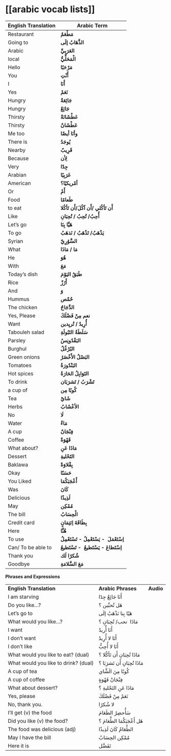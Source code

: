# [[arabic vocab lists]]

| **English Translation** | **Arabic Term**                                 |
| ----------------------- | ----------------------------------------------- |
| Restaurant              | **مَطْعَمٌ**                                    |
| Going to                | **الذَّهَابُ إلَى**                             |
| Arabic                  | **العَرَبِيِّ**                                 |
| local                   | **الْمَحَلِّيُّ**                               |
| Hello                   | **مَرْحَبًا**                                   |
| You                     | **أَنْتِ**                                      |
| I                       | **أَنَا**                                       |
| Yes                     | **نَعَمْ**                                      |
| Hungry                  | **جَائِعَةٌ**                                   |
| Hungry                  | **جَائِعٌ**                                     |
| Thirsty                 | **عَطْشَانَةٌ**                                 |
| Thirsty                 | **عَطْشَانٌ**                                   |
| Me too                  | **وأنَا أيضًا**                                 |
| There is                | **يُوجَدُ**                                     |
| Nearby                  | **قَرِيبٌ**                                     |
| Because                 | **لِأن**                                        |
| Very                    | **جِدًا**                                       |
| Arabian                 | **عَرَبِيًا**                                   |
| American                | **أمْريكيًا؟**                                  |
| Or                      | **أَمْ**                                        |
| Food                    | **طَعامًا**                                     |
| to eat                  | **أَن تَأكُلي /أَن آكُلَ/أَن تَأكُلا**          |
| Like                    | **أُحِبُ/ تُحِبُ / تُحِبَانِ**                  |
| Let’s go                | **هَيَّا بِنَا**                                |
| To go                   | **يَذْهَبُ/ تَذْهَبُ / نَذهَبُ**                |
| Syrian                  | **السَّوُرِيّ**                                 |
| What                    | **مَا / مَاذَا**                                |
| He                      | **هُوَ**                                        |
| With                    | **مَعَ**                                        |
| Today’s dish            | **طَبَقُ اليَوْمَ**                             |
| Rice                    | **أَرُزّ**                                      |
| And                     | **وَ**                                          |
| Hummus                  | **حُمّص**                                       |
| The chicken             | **الدَّجَاجُ**                                  |
| Yes, Please             | **نعم مِنْ فَضْلَكَ**                           |
| Want                    | **أُرِيدُ / تُريِدين**                          |
| Tabouleh salad          | **سَلَطَةُ التَبُولَةِ**                        |
| Parsley                 | **البَقْدُونِسُ**                               |
| Burghul                 | **البُرْغُلُ**                                  |
| Green onions            | **البَصْلُ الأَخْضَرُ**                         |
| Tomatoes                | **البَنْدُورَةُ**                               |
| Hot spices              | **التَوَابِلُ الحَارَةُ**                       |
| To drink                | **تَشْرَبُ / تَشرَبَان**                        |
| a cup of                | **كُوبًا مِن**                                  |
| Tea                     | **شَايٌ**                                       |
| Herbs                   | **الأعْشَابُ**                                  |
| No                      | **لَا**                                         |
| Water                   | **مَاءٌ**                                       |
| A cup                   | **فِنْجَانٌ**                                   |
| Coffee                  | **قَهْوَةٌ**                                    |
| What about?             | **مَاذَا عَنِ**                                 |
| Dessert                 | **التَحْليةِ**                                  |
| Baklawa                 | **بِقْلاوَةً**                                  |
| Okay                    | **حَسَنًا**                                     |
| You Liked               | **أَعْجَبَكُمَا**                               |
| Was                     | **كَانَ**                                       |
| Delicious               | **لَذِيذًا**                                    |
| May                     | **مُمْكِن**                                     |
| The bill                | **الْحِسَابُ**                                  |
| Credit card             | **بِطَاقَةَ اِئتِمَانٍ**                        |
| Here                    | **هُنَّا**                                      |
| To use                  | **اِسْتَعْمَلَ  - يَسْتَعْمِلُ - تَسْتَعْمِلُ** |
| Can/ To be able to      | **اِسْتَطاعَ - يَسْتَطيعُ  - تَسْتَطيعُ**       |
| Thank you               | **شُكرًا لَك**                                  |
| Goodbye                 | **مَعَ السَّلامَةِ**                            |

**Phrases and Expressions** 

|   |   |   |
|---|---|---|
|**English Translation**|**Arabic Phrases**|**Audio**|
|I am starving|أَنَا جَائِعٌ جِدًا||
|Do you like…?|هَل تُحبِّين ؟||
|Let’s go to|هَيّا بِنا نَذْهَبُ إلَى||
|What would you like…?|مَاذَا  تحب/ تُحِبَانِ ؟||
|I want|أَنَا أُريدُ||
|I don’t want|أَنَا لا أُرِيدُ||
|I don’t like|أَنَا لا أُحِبُّ||
|What would you like to eat? (dual)|مَاذَا تُحِبَانِ أَن تَأكُلا ؟||
|What would you like to drink? (dual)|مَاذَا تُحِبَانِ أَن تَشرَبَا ؟||
|A cup of tea|كُوبًا مِنَ الَشَّاي||
|A cup of coffee|فِنْجَانُ قَهْوَةٍ||
|What about dessert?|مَاذَا عَنِ التَحْليةِ ؟||
|Yes, please|نَعَمْ مِنْ فَضْلَكَ||
|No, thank you.|لا شُكرًا||
|I’ll get (v) the food|سَأُحضِرُ الطَعَامَ||
|Did you like (v) the food?|هَل أَعْجَبَكُمَا الطَّعَامَ ؟||
|The food was delicious (adj)|الطَّعَامُ كَانَ لَذِيذًا||
|May I have the bill|مُمْكِن الحِسَابُ||
|Here it is|تَفَضَّل||